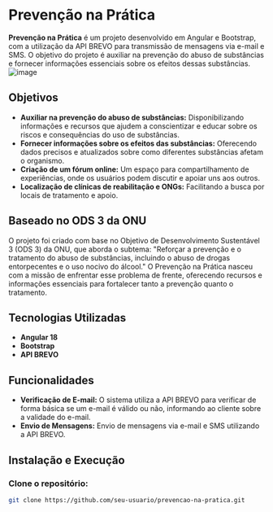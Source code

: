 # Prevenção na Prática

<strong>Prevenção na Prática</strong> é um projeto desenvolvido em Angular e Bootstrap, com a utilização da API BREVO para transmissão de mensagens via e-mail e SMS. O objetivo do projeto é auxiliar na prevenção do abuso de substâncias e fornecer informações essenciais sobre os efeitos dessas substâncias.
![image](https://github.com/user-attachments/assets/b6c59829-2538-49c8-b315-7db065ef752c)


## Objetivos

- **Auxiliar na prevenção do abuso de substâncias:** Disponibilizando informações e recursos que ajudem a conscientizar e educar sobre os riscos e consequências do uso de substâncias.
- **Fornecer informações sobre os efeitos das substâncias:** Oferecendo dados precisos e atualizados sobre como diferentes substâncias afetam o organismo.
- **Criação de um fórum online:** Um espaço para compartilhamento de experiências, onde os usuários podem discutir e apoiar uns aos outros.
- **Localização de clínicas de reabilitação e ONGs:** Facilitando a busca por locais de tratamento e apoio.

## Baseado no ODS 3 da ONU

O projeto foi criado com base no Objetivo de Desenvolvimento Sustentável 3 (ODS 3) da ONU, que aborda o subtema: "Reforçar a prevenção e o tratamento do abuso de substâncias, incluindo o abuso de drogas entorpecentes e o uso nocivo do álcool." O Prevenção na Prática nasceu com a missão de enfrentar esse problema de frente, oferecendo recursos e informações essenciais para fortalecer tanto a prevenção quanto o tratamento.

## Tecnologias Utilizadas

- **Angular 18**
- **Bootstrap**
- **API BREVO**

## Funcionalidades

- **Verificação de E-mail:** O sistema utiliza a API BREVO para verificar de forma básica se um e-mail é válido ou não, informando ao cliente sobre a validade do e-mail.
- **Envio de Mensagens:** Envio de mensagens via e-mail e SMS utilizando a API BREVO.

<H2>Instalação e Execução</H2>

### Clone o repositório:

```bash
git clone https://github.com/seu-usuario/prevencao-na-pratica.git

